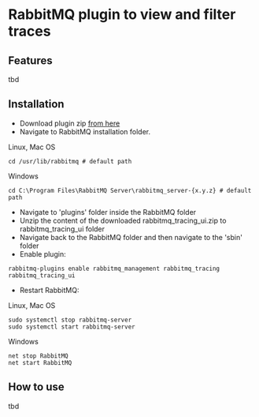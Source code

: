 # RabbitMQ plugin to view and filter traces

## Features
tbd



## Installation

- Download plugin zip [from here](https://github.com/Polezky/rabbitmq-tracing-ui/raw/master/dist/rabbitmq_tracing_ui.zip)
- Navigate to RabbitMQ installation folder.

Linux, Mac OS
```shell
cd /usr/lib/rabbitmq # default path
```
Windows
```shell
cd C:\Program Files\RabbitMQ Server\rabbitmq_server-{x.y.z} # default path
```

- Navigate to 'plugins' folder inside the RabbitMQ folder
- Unzip the content of the downloaded rabbitmq_tracing_ui.zip to rabbitmq_tracing_ui folder
- Navigate back to the RabbitMQ folder and then navigate to the 'sbin' folder
- Enable plugin:

```shell
rabbitmq-plugins enable rabbitmq_management rabbitmq_tracing rabbitmq_tracing_ui
```

- Restart RabbitMQ:

Linux, Mac OS
```console
sudo systemctl stop rabbitmq-server
sudo systemctl start rabbitmq-server
```

Windows
```console
net stop RabbitMQ
net start RabbitMQ
```

## How to use
tbd


